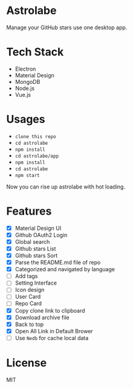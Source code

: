 # Astrolabe
Manage your GitHub stars use one desktop app.

# Tech Stack

- Electron
- Material Design
- MongoDB
- Node.js
- Vue.js

# Usages

- `clone this repo`
- `cd astrolabe`
- `npm install`
- `cd astrolabe/app`
- `npm install`
- `cd astrolabe`
- `npm start`

Now you can rise up astrolabe with hot loading.

# Features

- [x] Material Design UI
- [x] Github OAuth2 Login
- [x] Global search
- [x] Github stars List
- [x] Github stars Sort
- [x] Parse the README.md file of repo
- [x] Categorized and navigated by language
- [ ] Add tags
- [ ] Setting Interface
- [ ] Icon design
- [ ] User Card
- [ ] Repo Card
- [x] Copy clone link to clipboard
- [x] Download archive file
- [x] Back to top
- [x] Open All Link in Default Brower
- [ ] Use `Nedb` for cache local data

# License

MIT
